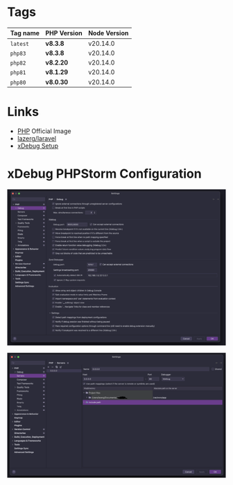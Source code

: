 # Tags

| Tag name | PHP Version | Node Version |
|----------|-------------|--------------|
| `latest` | **v8.3.8**  | v20.14.0     |
| `php83`  | **v8.3.8**  | v20.14.0     |
| `php82`  | **v8.2.20** | v20.14.0     |
| `php81`  | **v8.1.29** | v20.14.0     |
| `php80`  | **v8.0.30** | v20.14.0     |

# Links

- [PHP](https://hub.docker.com/_/php) Official Image
- [lazerg/laravel](https://hub.docker.com/r/lazerg/laravel)
- [xDebug Setup](https://youtu.be/4opFac50Vwo)

# xDebug PHPStorm Configuration

![xDebug PHPStorm Configuration](./assets/php_debug.png)

![File Bindings](./assets/php_servers.png)